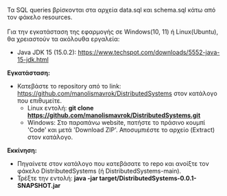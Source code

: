 Τα SQL queries βρίσκονται στα αρχεία data.sql και schema.sql κάτω από τον
φάκελο resources.</br></br>
Για την εγκατάσταση της εφαρμογής σε Windows(10, 11) ή Linux(Ubuntu), θα χρειαστούν τα ακόλουθα εργαλεία:
- Java JDK 15 (15.0.2): https://www.techspot.com/downloads/5552-java-15-jdk.html

**Εγκατάσταση:**
- Κατεβάστε το repository από το link: https://github.com/manolismavrok/DistributedSystems
στον κατάλογο που επιθυμείτε.
    - Linux εντολή: **git clone https://github.com/manolismavrok/DistributedSystems.git**
    - Windows: Στο παραπάνω website, πατήστε το πράσινο κουμπί 'Code' και μετά 'Download ZIP'.
     Αποσυμπιέστε το αρχείο (Extract) στον κατάλογο.

**Εκκίνηση:**
- Πηγαίνετε στον κατάλογο που κατεβάσατε το repo και ανοίξτε τον φάκελο
DistributedSystems (ή DistributedSystems-main).
- Τρέξτε την εντολή: **java -jar target/DistributedSystems-0.0.1-SNAPSHOT.jar**

